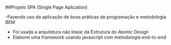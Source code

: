 ##Projeto SPA (Single Page Aplication)

 -Fazendo uso da aplicação de boas práticas de programação e metodologia BEM 

- Foi usada a arquitetura não linear da Extrutura do Atomic Design
- Elaborei uma framework usando javascript com metodologia end-to-end
